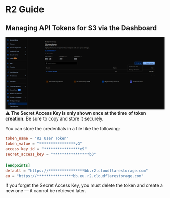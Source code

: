 # R2 Guide

## Managing API Tokens for S3 via the Dashboard

![R2 API Token Screenshot](.assets/ss-managengapitokenfors3viathedashboard.png)
⚠️ **The Secret Access Key is only shown once at the time of token creation.** Be sure to copy and store it securely.

You can store the credentials in a file like the following:

```toml:r2-user-token.toml
token_name = "R2 User Token"
token_value = "****************vG"
access_key_id = "****************e9"
secret_access_key = "****************b3"

[endpoints]
default = "https://****************bb.r2.cloudflarestorage.com"
eu = "https://****************bb.eu.r2.cloudflarestorage.com"
```

If you forget the Secret Access Key, you must delete the token and create a new one — it cannot be retrieved later.
